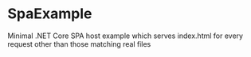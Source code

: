 # SpaExample
Minimal .NET Core SPA host example which serves index.html for every request other than those matching real files
